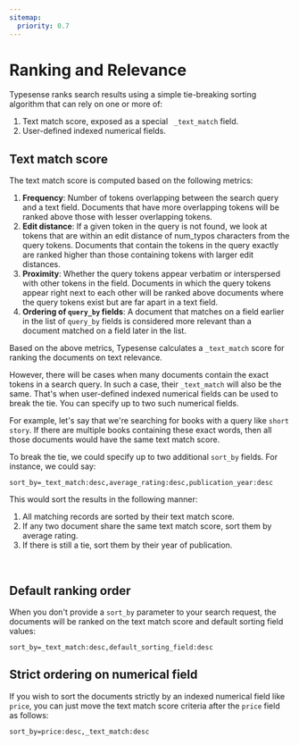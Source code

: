 ```yaml
---
sitemap:
  priority: 0.7
---
```


# Ranking and Relevance

Typesense ranks search results using a simple tie-breaking sorting algorithm that can rely on one or more of:

1. Text match score, exposed as a special ` _text_match` field.
2. User-defined indexed numerical fields.

## Text match score
The text match score is computed based on the following metrics:

1. **Frequency**: Number of tokens overlapping between the search query and a text field. Documents that have more overlapping tokens will be ranked above those with lesser overlapping tokens.
2. **Edit distance**: If a given token in the query is not found, we look at tokens that are within an edit distance of num_typos characters from the query tokens. Documents that contain the tokens in the query exactly are ranked higher than those containing tokens with larger edit distances.
3. **Proximity**: Whether the query tokens appear verbatim or interspersed with other tokens in the field. Documents in which the query tokens appear right next to each other will be ranked above documents where the query tokens exist but are far apart in a text field.
4. **Ordering of `query_by` fields**: A document that matches on a field earlier in the list of `query_by` fields is considered more relevant than a document matched on a field later in the list.

Based on the above metrics, Typesense calculates a `_text_match` score for ranking the documents on text relevance.

However, there will be cases when many documents contain the exact tokens in a search query. In such a case, their `_text_match` will also be the same. That's when user-defined indexed numerical fields can be used to break the tie. You can specify up to two such numerical fields.

For example, let's say that we're searching for books with a query like `short story`. If there are multiple books containing these exact words, then all those documents would have the same text match score.

To break the tie, we could specify up to two additional `sort_by` fields. For instance, we could say:

`sort_by=_text_match:desc,average_rating:desc,publication_year:desc`

This would sort the results in the following manner:

1. All matching records are sorted by their text match score.
2. If any two document share the same text match score, sort them by average rating.
3. If there is still a tie, sort them by their year of publication.
<br>

## Default ranking order
When you don't provide a `sort_by` parameter to your search request, the documents will be ranked on the text match score and default sorting field values:

`sort_by=_text_match:desc,default_sorting_field:desc`

## Strict ordering on numerical field
If you wish to sort the documents strictly by an indexed numerical field like `price`, you can just move the text match score criteria after the `price` field as follows:

`sort_by=price:desc,_text_match:desc`
